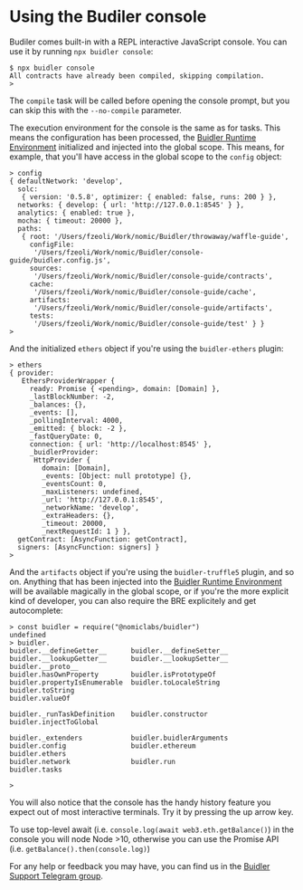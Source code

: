 # Using the Budiler console

Budiler comes built-in with a REPL interactive JavaScript console. You can use it by running `npx buidler console`:
```
$ npx buidler console
All contracts have already been compiled, skipping compilation.
>
```

The `compile` task will be called before opening the console prompt, but you can skip this with the `--no-compile` parameter.

The execution environment for the console is the same as for tasks. This means the configuration has been processed, the [Buidler Runtime Environment] initialized and injected into the global scope. This means, for example, that you'll have access in the global scope to the `config` object:
```
> config
{ defaultNetwork: 'develop',
  solc:
   { version: '0.5.8', optimizer: { enabled: false, runs: 200 } },
  networks: { develop: { url: 'http://127.0.0.1:8545' } },
  analytics: { enabled: true },
  mocha: { timeout: 20000 },
  paths:
   { root: '/Users/fzeoli/Work/nomic/Buidler/throwaway/waffle-guide',
     configFile:
      '/Users/fzeoli/Work/nomic/Buidler/console-guide/buidler.config.js',
     sources:
      '/Users/fzeoli/Work/nomic/Buidler/console-guide/contracts',
     cache:
      '/Users/fzeoli/Work/nomic/Buidler/console-guide/cache',
     artifacts:
      '/Users/fzeoli/Work/nomic/Buidler/console-guide/artifacts',
     tests:
      '/Users/fzeoli/Work/nomic/Buidler/console-guide/test' } }
>
```

And the initialized `ethers` object if you're using the `buidler-ethers` plugin:
```
> ethers
{ provider:
   EthersProviderWrapper {
     ready: Promise { <pending>, domain: [Domain] },
     _lastBlockNumber: -2,
     _balances: {},
     _events: [],
     _pollingInterval: 4000,
     _emitted: { block: -2 },
     _fastQueryDate: 0,
     connection: { url: 'http://localhost:8545' },
     _buidlerProvider:
      HttpProvider {
        domain: [Domain],
        _events: [Object: null prototype] {},
        _eventsCount: 0,
        _maxListeners: undefined,
        _url: 'http://127.0.0.1:8545',
        _networkName: 'develop',
        _extraHeaders: {},
        _timeout: 20000,
        _nextRequestId: 1 } },
  getContract: [AsyncFunction: getContract],
  signers: [AsyncFunction: signers] }
>
```

And the `artifacts` object if you're using the `buidler-truffle5` plugin, and so on. Anything that has been injected into the [Buidler Runtime Environment] will be available magically in the global scope, or if you're the more explicit kind of developer, you can also require the BRE explicitely and get autocomplete:
```
> const buidler = require("@nomiclabs/buidler")
undefined
> buidler.
buidler.__defineGetter__      buidler.__defineSetter__      buidler.__lookupGetter__      buidler.__lookupSetter__      buidler.__proto__
buidler.hasOwnProperty        buidler.isPrototypeOf         buidler.propertyIsEnumerable  buidler.toLocaleString        buidler.toString
buidler.valueOf

buidler._runTaskDefinition    buidler.constructor           buidler.injectToGlobal

buidler._extenders            buidler.buidlerArguments      buidler.config                buidler.ethereum              buidler.ethers
buidler.network               buidler.run                   buidler.tasks

>
```

You will also notice that the console has the handy history feature you expect out of most interactive terminals. Try it by pressing the up arrow key.

To use top-level await (i.e. `console.log(await web3.eth.getBalance()`) in the console you will node Node >10, otherwise you can use the Promise API (i.e. `getBalance().then(console.log)`)

For any help or feedback you may have, you can find us in the [Buidler Support Telegram group](http://t.me/BuidlerSupport).

[Buidler Runtime Environment]: /reference/#buidler-runtime-environment-bre